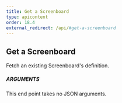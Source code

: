 ```yaml
---
title: Get a Screenboard
type: apicontent
order: 18.4
external_redirect: /api/#get-a-screenboard
---
```


## Get a Screenboard
Fetch an existing Screenboard's definition.

##### ARGUMENTS

This end point takes no JSON arguments.

